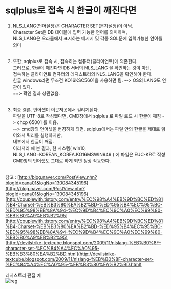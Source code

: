 # sqlplus로 접속 시 한글이 깨진다면

1. NLS_LANG(언어설정)은 CHARACTER SET(문자설정)이 아님. <br>
Character Set은 DB 테이블에 입력 가능한 언어를 의미하며,  <br>
NLS_LANG은 오라클에서 표시하는 메시지 및 각종 SQL문에 입력가능한 언어를 의미  <br> <br>

2. 또한, sqlplus로 접속 시, 접속하는 컴퓨터(클라이언트)에 의존한다.  <br>
그러므로, 한글이 깨진다면 DB 서버의 NLS_LANG 을 확인하는 것이 아닌,  <br>
접속하는 클라이언트 컴퓨터의 레지스트리의 NLS_LANG을 확인해야 한다.  <br>
한글 windows라면 무조건 KO16KSC5601을 사용하면 됨. --> OS의 LANG도 연관이 있다.   <br>
==> 확인 결과 상관없음.  <br> <br>

3. 최종 결론. 언어셋이 이곳저곳에서 걸리게된다.  <br>
파일을 UTF-8로 작성했다면,  CMD창에서 sqlplus 로 파일 로드  시 한글이 깨짐 -> chcp 65001 를 이용.   <br>
--> cmd창의 언어셋을 변경하게 되면, sqlplus에서는 파일 안의 한글을 제대로 읽어와서 쿼리를 실행하지만,  <br>
     내부에서 한글이 깨짐.  <br>
이리저리 해 본 결과, 현 시스템( win10, NLS_LANG=KOREAN_KOREA.KO16MSWIN949 )  에 파일은 EUC-KR로 작성  <br>
CMD창의 언어셋도 그대로 하게 되면 정상 작동한다.  <br> <br>

참고 : [http://blog.naver.com/PostView.nhn?blogId=cana01&logNo=130084345196](http://blog.naver.com/PostView.nhn?blogId=cana01&logNo=130084345196)<br>
[http://couplewith.tistory.com/entry/%EC%98%A4%EB%9D%BC%ED%81%B4-Charset-%EB%B3%80%EA%B2%BD-%ED%95%B4%EC%95%BC-%ED%95%98%EB%8A%94-%EC%9D%B4%EC%9C%A0%EC%99%80-%EB%B0%A9%EB%B2%95](http://couplewith.tistory.com/entry/%EC%98%A4%EB%9D%BC%ED%81%B4-Charset-%EB%B3%80%EA%B2%BD-%ED%95%B4%EC%95%BC-%ED%95%98%EB%8A%94-%EC%9D%B4%EC%9C%A0%EC%99%80-%EB%B0%A9%EB%B2%95)<br>
[http://devilstrike-textcube.blogspot.com/2009/11/nlslang-%EB%B0%8F-character-set-%EC%84%A4%EC%A0%95-%EB%B3%80%EA%B2%BD.html](http://devilstrike-textcube.blogspot.com/2009/11/nlslang-%EB%B0%8F-character-set-%EC%84%A4%EC%A0%95-%EB%B3%80%EA%B2%BD.html)<br>

레지스트리 편집 예<br>
![reg](https://user-images.githubusercontent.com/39476251/112592269-128e3b00-8e49-11eb-8490-c7c567f253d7.JPG)
 
